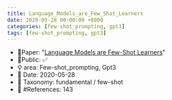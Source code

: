 ```yaml
---
title: Language_Models_are_Few_Shot_Learners
date: 2020-05-28 00:00:00 +0800
categories: [few-shot_prompting, gpt3]
tags: [few-shot_prompting, gpt3]
---
```


- 📙Paper: "[Language Models are Few-Shot Learners](https://www.semanticscholar.org/paper/Language-Models-are-Few-Shot-Learners-Brown-Mann/6b85b63579a916f705a8e10a49bd8d849d91b1fc)"
- 🔑Public: ✅
- ⚲ area: Few-shot_prompting, Gpt3
- 📅 Date: 2020-05-28
- 🔎 Taxonomy: fundamental / few-shot
- 📝 #References: 143
